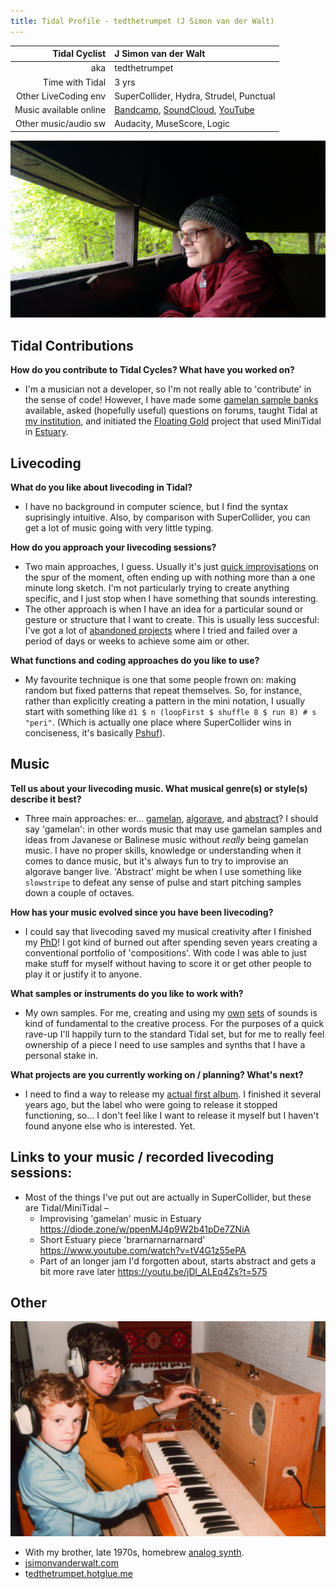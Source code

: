 ```yaml
---
title: Tidal Profile - tedthetrumpet (J Simon van der Walt)
---
```


| Tidal Cyclist  | J Simon van der Walt |
| --------:    | :---------- |
| aka    | tedthetrumpet |
| Time with Tidal | 3  yrs |
| Other LiveCoding env | SuperCollider, Hydra, Strudel, Punctual |
| Music available online | [Bandcamp](https://tedthetrumpet.bandcamp.com/), [SoundCloud](https://soundcloud.com/tedthetrumpet), [YouTube](https://www.youtube.com/tedthetrumpet)  |
| Other music/audio sw | Audacity, MuseScore, Logic |

<img src="jsvdw-birdhide.jpg"  width="600"/>

## Tidal Contributions
**How do you contribute to Tidal Cycles? What have you worked on?**

- I'm a musician not a developer, so I'm not really able to 'contribute' in the sense of code! However, I have made some [gamelan sample banks](https://github.com/tedthetrumpet/testpage/tree/master/nmsamples) available, asked (hopefully useful) questions on forums, taught Tidal at [my institution](https://pure.rcs.ac.uk/portal/en/persons/j-simon-van-der-walt(449d6ab3-50fe-4a02-bc83-76e1f88b2769).html), and initiated the [Floating Gold](http://www.nagamas.co.uk/floatinggold/) project that used MiniTidal in [Estuary](https://github.com/dktr0/estuary).


## Livecoding


**What do you like about livecoding in Tidal?**

- I have no background in computer science, but I find the syntax suprisingly intuitive. Also, by comparison with SuperCollider, you can get a lot of music going with very little typing.

**How do you approach your livecoding sessions?**

- Two main approaches, I guess. Usually it's just [quick improvisations](https://diode.zone/w/ocNZjYtoL54a1rcymwH2Gg) on the spur of the moment, often ending up with nothing more than a one minute long sketch. I'm not particularly trying to create anything specific, and I just stop when I have something that sounds interesting.
- The other approach is when I have an idea for a particular sound or gesture or structure that I want to create. This is usually less succesful: I've got a lot of [abandoned projects](https://youtu.be/zQwASJEnYEY) where I tried and failed over a period of days or weeks to achieve some aim or other.

**What functions and coding approaches do you like to use?**

- My favourite technique is one that some people frown on: making random but fixed patterns that repeat themselves. So, for instance, rather than explicitly creating a pattern in the mini notation, I usually start with something like `d1 $ n (loopFirst $ shuffle 8 $ run 8) # s "peri"`. (Which is actually one place where SuperCollider wins in conciseness, it's basically [Pshuf](http://doc.sccode.org/Classes/Pshuf.html)).


## Music
**Tell us about your livecoding music. What musical genre(s) or style(s) describe it best?**

- Three main approaches: er… [gamelan](https://youtu.be/yN1STGvmRqY), [algorave](https://soundcloud.com/tedthetrumpet/twaytee), and [abstract](https://youtu.be/ID4Zh3C2Oso)? I should say 'gamelan': in other words music that may use gamelan samples and ideas from Javanese or Balinese music without *really* being gamelan music. I have no proper skills, knowledge or understanding when it comes to dance music, but it's always fun to try to improvise an algorave banger live. 'Abstract' might be when I use something like `slowstripe` to defeat any sense of pulse and start pitching samples down a couple of octaves.

**How has your music evolved since you have been livecoding?**

- I could say that livecoding saved my musical creativity after I finished my [PhD](https://archive.org/details/TheOtherOtherHand)! I got kind of burned out after spending seven years creating a conventional portfolio of 'compositions'. With code I was able to just make stuff for myself without having to score it or get other people to play it or justify it to anyone.

**What samples or instruments do you like to work with?**

- My own samples. For me, creating and using my [own](https://github.com/tedthetrumpet/testpage/tree/master/samples/tptm) [sets](https://github.com/tedthetrumpet/testpage/tree/master/samples/longwhistles) of sounds is kind of fundamental to the creative process. For the purposes of a quick rave-up I'll happily turn to the standard Tidal set, but for me to really feel ownership of a piece I need to use samples and synths that I have a personal stake in.

**What projects are you currently working on / planning? What's next?**

- I need to find a way to release my [actual first album](https://soundcloud.com/tedthetrumpet/thealbumteaser). I finished it several years ago, but the label who were going to release it stopped functioning, so… I don't feel like I want to release it myself but I haven't found anyone else who is interested. Yet.

## Links to your music / recorded livecoding sessions:

- Most of the things I've put out are actually in SuperCollider, but these are Tidal/MiniTidal –
    - Improvising 'gamelan' music in Estuary https://diode.zone/w/ppenMJ4p9W2b41pDe7ZNiA
    - Short Estuary piece 'brarnarnarnarnard' https://www.youtube.com/watch?v=tV4G1z55ePA
    - Part of an longer jam I'd forgotten about, starts abstract and gets a bit more rave later  https://youtu.be/jDl_ALEq4Zs?t=575

## Other

<img src="jspcanscrop.png"  width="600" />

- With my brother, late 1970s, homebrew [analog synth](http://pcbunn.cithep.caltech.edu/jjb/Synthesizers/Minisonic2/default.htm).
- [jsimonvanderwalt.com](https://jsimonvanderwalt.com)
- t[edthetrumpet.hotglue.me](https://tedthetrumpet.hotglue.me/)
